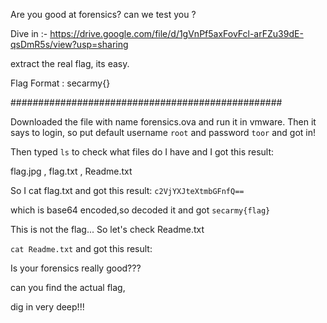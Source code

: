 Are you good at forensics? can we test you ?

Dive in :- https://drive.google.com/file/d/1gVnPf5axFovFcl-arFZu39dE-qsDmR5s/view?usp=sharing

extract the real flag, its easy.

Flag Format : secarmy{}

#################################################

Downloaded the file with name forensics.ova and run it in vmware. Then it says to login, so put default username <code>root</code> and password <code>toor</code> and got in!

Then typed <code>ls</code> to check what files do I have and I got this result:

flag.jpg , flag.txt , Readme.txt

So I cat flag.txt and got this result: <code>c2VjYXJteXtmbGFnfQ==</code> 

which is base64 encoded,so decoded it and got <code>secarmy{flag}</code>

This is not the flag... So let's check Readme.txt

<code>cat Readme.txt</code> and got this result:

Is your forensics really good???

can you find the actual flag,

dig in very deep!!!

